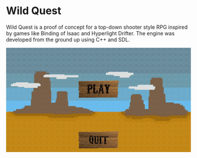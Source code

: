 # Wild Quest

Wild Quest is a proof of concept for a top-down shooter style RPG inspired by games like Binding of Isaac and Hyperlight Drifter. The engine was developed from the ground up using C++ and SDL.

![Demonstration](demo.gif)
